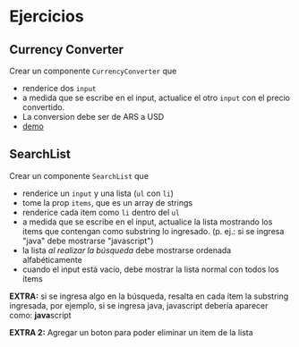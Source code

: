# Ejercicios

## Currency Converter

Crear un componente `CurrencyConverter` que

- renderice dos `input`
- a medida que se escribe en el input, actualice el otro `input` con el precio convertido.
- La conversion debe ser de ARS a USD
- [demo](https://www.google.com/search?q=peso+a+dolar&rlz=1C5CHFA_enAR1000AR1000&ei=-HYGZPizO-XL1sQPqtGE6Ag&oq=+peso&gs_lcp=Cgxnd3Mtd2l6LXNlcnAQAxgAMgcIABCxAxBDMgQIABBDMgcIABCxAxBDMgcIABCxAxBDMgcIABCxAxBDMgQIABBDMgcIABCxAxBDMgQIABBDMgcIABCxAxBDMgcIABCxAxBDOgoIABBHENYEELADOggIABCSAxCwAzoVCC4QxwEQ0QMQ1AIQyAMQsAMQQxgBOgwILhDIAxCwAxBDGAE6BggAEAcQHkoECEEYAFDgBVivCmDSEmgCcAF4AIABVYgBoAGSAQEymAEAoAEByAELwAEB2gEECAEYCA&sclient=gws-wiz-serp)

## SearchList

Crear un componente `SearchList` que

- renderice un `input` y una lista (`ul` con `li`)
- tome la prop `items`, que es un array de strings
- renderice cada item como `li` dentro del `ul`
- a medida que se escribe en el input, actualice la lista mostrando los items que contengan como substring lo ingresado. (p. ej.: si se ingresa "java" debe mostrarse "javascript")
- la lista _al realizar la búsqueda_ debe mostrarse ordenada alfabéticamente
- cuando el input está vacío, debe mostrar la lista normal con todos los ítems

**EXTRA:** si se ingresa algo en la búsqueda, resalta en cada ítem la substring ingresada, por ejemplo, si se ingresa java, javascript debería aparecer como: **java**script

**EXTRA 2:** Agregar un boton para poder eliminar un item de la lista
